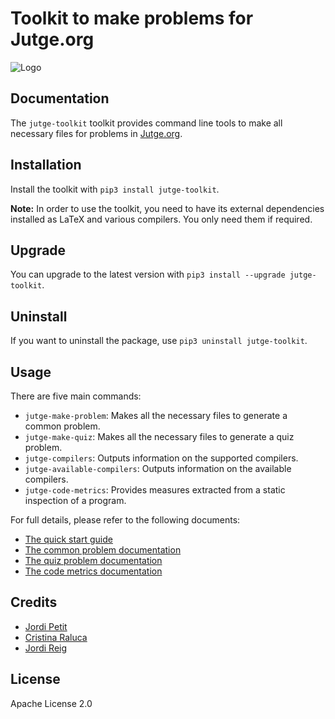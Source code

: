 # Toolkit to make problems for Jutge.org

![Logo](documentation/jutge-toolkit.png)

## Documentation

The `jutge-toolkit` toolkit provides command line tools to
make all necessary files for problems in
[Jutge.org](https://jutge.org/).

## Installation

Install the toolkit with `pip3 install jutge-toolkit`.

**Note:** In order to use the toolkit, you need to have its external dependencies
installed as LaTeX and various compilers. You only need them if required.

## Upgrade

You can upgrade to the latest version with `pip3 install --upgrade jutge-toolkit`.

## Uninstall

If you want to uninstall the package, use `pip3 uninstall jutge-toolkit`.

## Usage

There are five main commands:

- `jutge-make-problem`: Makes all the necessary files to generate a common problem.
- `jutge-make-quiz`: Makes all the necessary files to generate a quiz problem.
- `jutge-compilers`: Outputs information on the supported compilers.
- `jutge-available-compilers`: Outputs information on the available compilers.
- `jutge-code-metrics`: Provides measures extracted from a static inspection of a program.

For full details, please refer to the following documents:

- [The quick start guide](documentation/quick-start.md)
- [The common problem documentation](documentation/problems.md)
- [The quiz problem documentation](documentation/quizzes.md)
- [The code metrics documentation](documentation/code_metrics.md)

## Credits

- [Jordi Petit](https://github.com/jordi-petit)
- [Cristina Raluca](https://github.com/ralucado)
- [Jordi Reig](https://github.com/jordireig)

## License

Apache License 2.0
